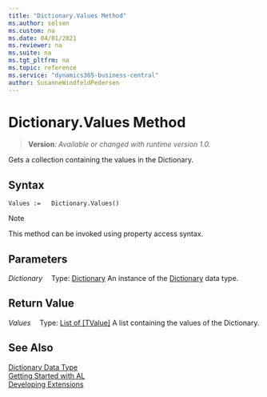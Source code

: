 ```yaml
---
title: "Dictionary.Values Method"
ms.author: solsen
ms.custom: na
ms.date: 04/01/2021
ms.reviewer: na
ms.suite: na
ms.tgt_pltfrm: na
ms.topic: reference
ms.service: "dynamics365-business-central"
author: SusanneWindfeldPedersen
---
```

[//]: # (START>DO_NOT_EDIT)
[//]: # (IMPORTANT:Do not edit any of the content between here and the END>DO_NOT_EDIT.)
[//]: # (Any modifications should be made in the .xml files in the ModernDev repo.)
# Dictionary.Values Method
> **Version**: _Available or changed with runtime version 1.0._

Gets a collection containing the values in the Dictionary.


## Syntax
```
Values :=   Dictionary.Values()
```
> [!NOTE]
> This method can be invoked using property access syntax.

## Parameters
*Dictionary*
&emsp;Type: [Dictionary](dictionary-data-type.md)
An instance of the [Dictionary](dictionary-data-type.md) data type.

## Return Value
*Values*
&emsp;Type: [List of [TValue]](../list/list-data-type.md)
A list containing the values of the Dictionary.


[//]: # (IMPORTANT: END>DO_NOT_EDIT)
## See Also
[Dictionary Data Type](dictionary-data-type.md)  
[Getting Started with AL](../../devenv-get-started.md)  
[Developing Extensions](../../devenv-dev-overview.md)